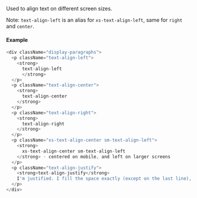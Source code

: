 Used to align text on different screen sizes.

Note: `text-align-left` is an alias for `xs-text-align-left`, same for `right` and `center`.

#### Example

```js
<div className="display-paragraphs">
  <p className="text-align-left">
    <strong>
      text-align-left
      </strong>
  </p>
  <p className="text-align-center">
    <strong>
      text-align-center
    </strong>
  </p>
  <p className="text-align-right">
    <strong>
      text-align-right
    </strong>
  </p>
  <p className="xs-text-align-center sm-text-align-left">
    <strong>
      xs-text-align-center sm-text-align-left
    </strong> - centered on mobile, and left on larger screens
  </p>
  <p className="text-align-justify">
    <strong>text-align-justify</strong>
    I'm justified. I fill the space exactly (except on the last line), even if I have to stretch a bit at times. Content spaces out such that as many blocks fit onto one line as possible.
  </p>
</div>
```
